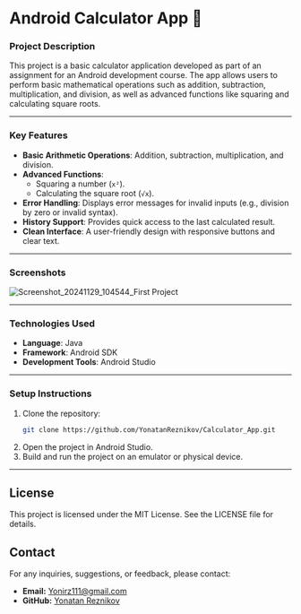 # Android Calculator App 🧮

### **Project Description**
This project is a basic calculator application developed as part of an assignment for an Android development course. The app allows users to perform basic mathematical operations such as addition, subtraction, multiplication, and division, as well as advanced functions like squaring and calculating square roots.

---

### **Key Features**
- **Basic Arithmetic Operations**: Addition, subtraction, multiplication, and division.
- **Advanced Functions**:
  - Squaring a number (`x²`).
  - Calculating the square root (`√x`).
- **Error Handling**: Displays error messages for invalid inputs (e.g., division by zero or invalid syntax).
- **History Support**: Provides quick access to the last calculated result.
- **Clean Interface**: A user-friendly design with responsive buttons and clear text.

---

### **Screenshots**

![Screenshot_20241129_104544_First Project](https://github.com/user-attachments/assets/b41dbe86-abb6-41ca-b61c-1aaa5bd4c84b)



---

### **Technologies Used**
- **Language**: Java
- **Framework**: Android SDK
- **Development Tools**: Android Studio

---

### **Setup Instructions**
1. Clone the repository:
   ```bash
   git clone https://github.com/YonatanReznikov/Calculator_App.git
2. Open the project in Android Studio.
3. Build and run the project on an emulator or physical device.

---

## License

This project is licensed under the MIT License. See the LICENSE file for details.


## Contact

For any inquiries, suggestions, or feedback, please contact:

- **Email:** Yonirz111@gmail.com
- **GitHub:** [Yonatan Reznikov](https://github.com/YonatanReznikov)

